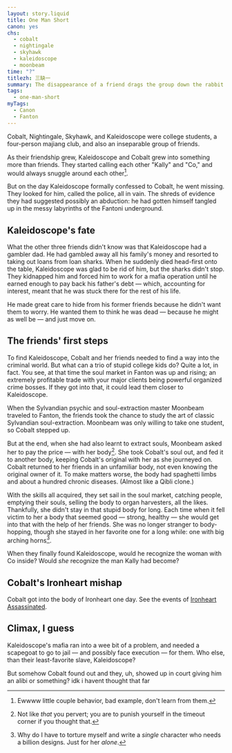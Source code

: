 ```yaml
---
layout: story.liquid
title: One Man Short
canon: yes
chs:
  - cobalt
  - nightingale
  - skyhawk
  - kaleidoscope
  - moonbeam
time: "?"
titlezh: 三缺一
summary: The disappearance of a friend drags the group down the rabbit hole of Fantoni organized crime.
tags:
  - one-man-short
myTags:
  - Canon
  - Fanton
---
```


Cobalt, Nightingale, Skyhawk, and Kaleidoscope were college students, a four-person majiang club, and also an inseparable group of friends.

As their friendship grew, Kaleidoscope and Cobalt grew into something more than friends. They started calling each other "Kally" and "Co," and would always snuggle around each other[^1].

But on the day Kaleidoscope formally confessed to Cobalt, he went missing. They looked for him, called the police, all in vain. The shreds of evidence they had suggested possibly an abduction: he had gotten himself tangled up in the messy labyrinths of the Fantoni underground.

## Kaleidoscope's fate

What the other three friends didn't know was that Kaleidoscope had a gambler dad. He had gambled away all his family's money and resorted to taking out loans from loan sharks. When he suddenly died head-first onto the table, Kaleidoscope was glad to be rid of him, but the sharks didn't stop. They kidnapped him and forced him to work for a mafia operation until he earned enough to pay back his father's debt — which, accounting for interest, meant that he was stuck there for the rest of his life.

He made great care to hide from his former friends because he didn't want them to worry. He wanted them to think he was dead — because he might as well be — and just move on.

## The friends' first steps

To find Kaleidoscope, Cobalt and her friends needed to find a way into the criminal world. But what can a trio of stupid college kids do? Quite a lot, in fact. You see, at that time the soul market in Fanton was up and rising; an extremely profitable trade with your major clients being powerful organized crime bosses. If they got into that, it could lead them closer to Kaleidoscope.

When the Sylvandian psychic and soul-extraction master Moonbeam traveled to Fanton, the friends took the chance to study the art of classic Sylvandian soul-extraction. Moonbeam was only willing to take one student, so Cobalt stepped up.

But at the end, when she had also learnt to extract souls, Moonbeam asked her to pay the price — with her body[^2]. She took Cobalt's soul out, and fed it to another body, keeping Cobalt's original with her as she journeyed on. Cobalt returned to her friends in an unfamiliar body, not even knowing the original owner of it. To make matters worse, the body had spaghetti limbs and about a hundred chronic diseases. (Almost like a Qibli clone.)

With the skills all acquired, they set sail in the soul market, catching people, emptying their souls, selling the body to organ harvesters, all the likes. Thankfully, she didn't stay in that stupid body for long. Each time when it fell victim to her a body that seemed good — strong, healthy — she would get into that with the help of her friends. She was no longer stranger to body-hopping, though she stayed in her favorite one for a long while: one with big arching horns[^3].

When they finally found Kaleidoscope, would he recognize the woman with Co inside? Would *she* recognize the man Kally had become?

## Cobalt's Ironheart mishap

Cobalt got into the body of Ironheart one day. See the events of [Ironheart Assassinated](/stories/ironheart-assassinated/).

## Climax, I guess

Kaleidoscope's mafia ran into a wee bit of a problem, and needed a scapegoat to go to jail — and possibly face execution — for them. Who else, than their least-favorite slave, Kaleidoscope?

But somehow Cobalt found out and they, uh, showed up in court giving him an alibi or something? idk i havent thought that far

[^1]: Ewwww little couple behavior, bad example, don't learn from them.
[^2]: Not like *that* you pervert; you are to punish yourself in the timeout corner if you thought that.
[^3]: Why do I have to torture myself and write a *single* character who needs a billion designs. Just for her *alone*.
